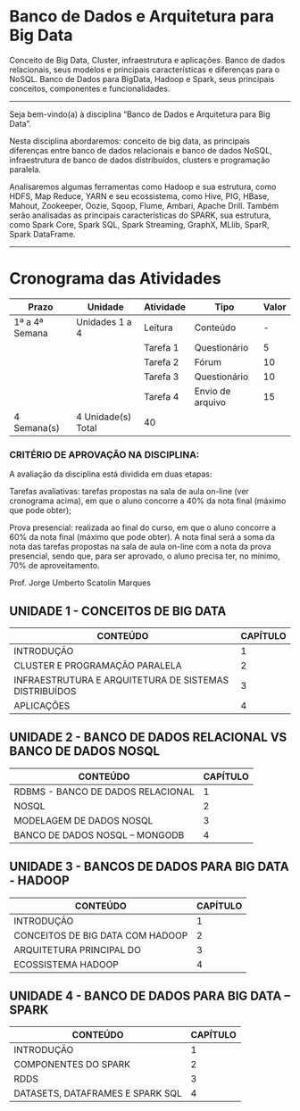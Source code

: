 # Banco de Dados e Arquitetura para Big Data

Conceito de Big Data, Cluster, infraestrutura e aplicações. Banco de dados relacionais, seus modelos e principais características e diferenças para o NoSQL. Banco de Dados para BigData, Hadoop e Spark, seus principais conceitos, componentes e funcionalidades.

---


Seja bem-vindo(a) à disciplina “Banco de Dados e Arquitetura para Big Data”.

Nesta disciplina abordaremos: conceito de big data, as principais diferenças entre banco de dados relacionais e banco de dados NoSQL, infraestrutura de banco de dados distribuídos, clusters e programação paralela.

Analisaremos algumas ferramentas como Hadoop e sua estrutura, como HDFS, Map Reduce, YARN e seu ecossistema, como Hive, PIG, HBase, Mahout, Zookeeper, Oozie, Sqoop, Flume, Ambari, Apache Drill. Também serão analisadas as principais características do SPARK, sua estrutura, como Spark Core, Spark SQL, Spark Streaming, GraphX, MLlib, SparR, Spark DataFrame.

---

# Cronograma das Atividades 

|Prazo	|Unidade	|Atividade	|Tipo |	Valor|
|------|---------|-----------|------|------|
|1ª a 4ª Semana	|Unidades 1 a 4|Leitura	|Conteúdo	|-|
|               | |Tarefa 1	|Questionário	|5|
|               | |Tarefa 2	|Fórum	|10|
|               | |Tarefa 3	|Questionário	|10|
|               | |Tarefa 4	|Envio de arquivo	|15|
|4 Semana(s)	|4 Unidade(s)	Total	|40|


### CRITÉRIO DE APROVAÇÃO NA DISCIPLINA:
 

A avaliação da disciplina está dividida em duas etapas:

Tarefas avaliativas: tarefas propostas na sala de aula on-line (ver cronograma acima), em que o aluno concorre a 40% da nota final (máximo que pode obter);

Prova presencial: realizada ao final do curso, em que o aluno concorre a 60% da nota final (máximo que pode obter).
A nota final será a soma da nota das tarefas propostas na sala de aula on-line com a nota da prova presencial, sendo que, para ser aprovado, o aluno precisa ter, no mínimo, 70% de aproveitamento.

Prof. Jorge Umberto Scatolin Marques


## UNIDADE 1 - CONCEITOS DE BIG DATA

|CONTEÚDO	|CAPÍTULO|
|--------|---------|
|INTRODUÇÃO	|1|
|CLUSTER E PROGRAMAÇÃO PARALELA	|2|
|INFRAESTRUTURA E ARQUITETURA DE SISTEMAS DISTRIBUÍDOS	|3|
|APLICAÇÕES|	4|
 
## UNIDADE 2 - BANCO DE DADOS RELACIONAL VS BANCO DE DADOS NOSQL

|CONTEÚDO	|CAPÍTULO|
|---------|--------|
|RDBMS - BANCO DE DADOS RELACIONAL	|1|
|NOSQL	|2|
|MODELAGEM DE DADOS NOSQL	|3|
|BANCO DE DADOS NOSQL – MONGODB|	4|
 
## UNIDADE 3 - BANCOS DE DADOS PARA BIG DATA - HADOOP

|CONTEÚDO	|CAPÍTULO|
|--------|---------|
|INTRODUÇÃO	|1|
|CONCEITOS DE BIG DATA COM HADOOP	|2|
|ARQUITETURA PRINCIPAL DO	|3|
|ECOSSISTEMA HADOOP	|4|
 
## UNIDADE 4 - BANCO DE DADOS PARA BIG DATA – SPARK

|CONTEÚDO	|CAPÍTULO|
|---------|--------|
|INTRODUÇÃO	|1|
|COMPONENTES DO SPARK	|2|
|RDDS	|3|
|DATASETS, DATAFRAMES E SPARK SQL	|4|

